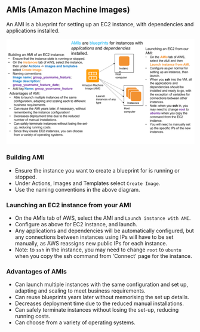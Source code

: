 ## AMIs (Amazon Machine Images)

An AMI is a blueprint for setting up an EC2 instance, with dependencies and applications installed.

![Setting up an AMI on AWS](../diagrams/AMI_set_up.png)

### Building AMI

- Ensure the instance you want to create a blueprint for is running or stopped.
- Under Actions, Images and Templates select `Create Image`.
- Use the naming conventions in the above diagram.

### Launching an EC2 instance from your AMI

- On the AMIs tab of AWS, select the AMI and `Launch instance with AMI`.
- Configure as above for EC2 instance, and launch.
- Any applications and dependencies will be automatically configured, but any connections between instances using IPs will have to be set manually, as AWS reassigns new public IPs for each instance.
- Note: to `ssh` in the instance, you may need to change `root` to `ubuntu` when you copy the ssh command from 'Connect' page for the instance.

### Advantages of AMIs
- Can launch multiple instances with the same configuration and set up, adapting and scaling to meet business requirements.
- Can reuse blueprints years later without memorising the set up details.
- Decreases deployment time due to the reduced manual installations.
- Can safely terminate instances without losing the set-up, reducing running costs.
- Can choose from a variety of operating systems.